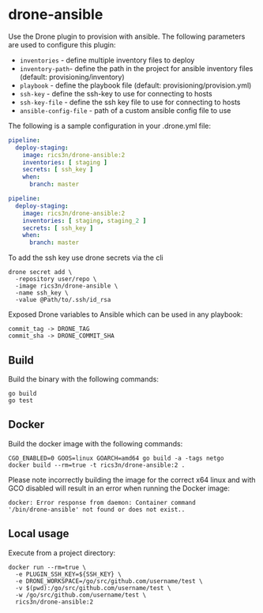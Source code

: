 # drone-ansible

Use the Drone plugin to provision with ansible.
The following parameters are used to configure this plugin:

* `inventories` - define multiple inventory files to deploy
* `inventory-path`-  define the path in the project for ansible inventory files (default: provisioning/inventory)
* `playbook` - define the playbook file (default: provisioning/provision.yml)
* `ssh-key` - define the ssh-key to use for connecting to hosts
* `ssh-key-file` - define the ssh key file to use for connecting to hosts
* `ansible-config-file` - path of a custom ansible config file to use

The following is a sample configuration in your .drone.yml file:

```yaml
pipeline:
  deploy-staging:
    image: rics3n/drone-ansible:2
    inventories: [ staging ]
    secrets: [ ssh_key ]
    when:
      branch: master
```

```yaml
pipeline:
  deploy-staging:
    image: rics3n/drone-ansible:2
    inventories: [ staging, staging_2 ]
    secrets: [ ssh_key ]
    when:
      branch: master
```

To add the ssh key use drone secrets via the cli

```
drone secret add \
  -repository user/repo \
  -image rics3n/drone-ansible \
  -name ssh_key \
  -value @Path/to/.ssh/id_rsa
```

Exposed Drone variables to Ansible which can be used in any playbook:

```
commit_tag -> DRONE_TAG
commit_sha -> DRONE_COMMIT_SHA
```

## Build

Build the binary with the following commands:

```
go build
go test
```

## Docker

Build the docker image with the following commands:

```
CGO_ENABLED=0 GOOS=linux GOARCH=amd64 go build -a -tags netgo
docker build --rm=true -t rics3n/drone-ansible:2 .
```

Please note incorrectly building the image for the correct x64 linux and with
GCO disabled will result in an error when running the Docker image:

```
docker: Error response from daemon: Container command
'/bin/drone-ansible' not found or does not exist..
```

## Local usage

Execute from a project directory:

```
docker run --rm=true \
  -e PLUGIN_SSH_KEY=${SSH_KEY} \
  -e DRONE_WORKSPACE=/go/src/github.com/username/test \
  -v $(pwd):/go/src/github.com/username/test \
  -w /go/src/github.com/username/test \
  rics3n/drone-ansible:2
```
